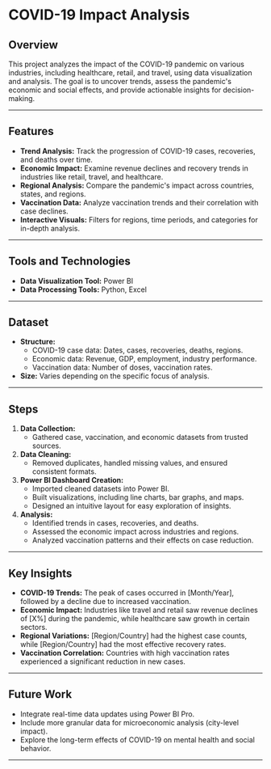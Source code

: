 # COVID-19 Impact Analysis

## Overview  
This project analyzes the impact of the COVID-19 pandemic on various industries, including healthcare, retail, and travel, using data visualization and analysis. The goal is to uncover trends, assess the pandemic's economic and social effects, and provide actionable insights for decision-making.

---

## Features  
- **Trend Analysis:** Track the progression of COVID-19 cases, recoveries, and deaths over time.  
- **Economic Impact:** Examine revenue declines and recovery trends in industries like retail, travel, and healthcare.  
- **Regional Analysis:** Compare the pandemic's impact across countries, states, and regions.  
- **Vaccination Data:** Analyze vaccination trends and their correlation with case declines.  
- **Interactive Visuals:** Filters for regions, time periods, and categories for in-depth analysis.

---

## Tools and Technologies  
- **Data Visualization Tool:** Power BI  
- **Data Processing Tools:** Python, Excel  
---

## Dataset  
- **Structure:**  
  - COVID-19 case data: Dates, cases, recoveries, deaths, regions.  
  - Economic data: Revenue, GDP, employment, industry performance.  
  - Vaccination data: Number of doses, vaccination rates.  
- **Size:** Varies depending on the specific focus of analysis.  

---

## Steps  
1. **Data Collection:**  
   - Gathered case, vaccination, and economic datasets from trusted sources.  
2. **Data Cleaning:**  
   - Removed duplicates, handled missing values, and ensured consistent formats.  
3. **Power BI Dashboard Creation:**  
   - Imported cleaned datasets into Power BI.  
   - Built visualizations, including line charts, bar graphs, and maps.  
   - Designed an intuitive layout for easy exploration of insights.  
4. **Analysis:**  
   - Identified trends in cases, recoveries, and deaths.  
   - Assessed the economic impact across industries and regions.  
   - Analyzed vaccination patterns and their effects on case reduction.

---

## Key Insights  
- **COVID-19 Trends:** The peak of cases occurred in [Month/Year], followed by a decline due to increased vaccination.  
- **Economic Impact:** Industries like travel and retail saw revenue declines of [X%] during the pandemic, while healthcare saw growth in certain sectors.  
- **Regional Variations:** [Region/Country] had the highest case counts, while [Region/Country] had the most effective recovery rates.  
- **Vaccination Correlation:** Countries with high vaccination rates experienced a significant reduction in new cases.  

---

## Future Work  
- Integrate real-time data updates using Power BI Pro.  
- Include more granular data for microeconomic analysis (city-level impact).  
- Explore the long-term effects of COVID-19 on mental health and social behavior.

---
